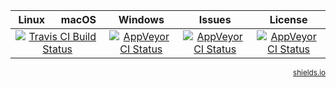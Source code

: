 
<table>
  <thead>
    <tr>
      <th>Linux</th>
      <th>macOS</th>
      <th>Windows</th>
      <th>Issues</th>
      <th>License</th>
    </tr>
  </thead>
  <tbody>
    <tr>
      <td colspan="2" align="center">
        <a target="_blank" href="https://travis-ci.org/c37-cnc/c37-controller"><img src="https://img.shields.io/travis/c37-cnc/c37-controller.svg" alt="Travis CI Build Status"></a>
      </td>
      <td align="center">
        <a target="_blank" href="https://ci.appveyor.com/project/CiroCesarMaciel/c37-controller"><img src="https://ci.appveyor.com/api/projects/status/j8qi85qn88vfhvsv?svg=true" alt="AppVeyor CI Status"></a>
      </td>
      <td align="center">
        <a target="_blank" href="https://github.com/c37-cnc/c37-controller/issues"><img src="https://img.shields.io/github/issues/c37-cnc/c37-controller.svg" alt="AppVeyor CI Status"></a>
      </td>
      <td align="center">
        <a target="_blank" href="https://raw.githubusercontent.com/c37-cnc/c37-controller/master/LICENSE"><img src="https://img.shields.io/badge/license-CC0-blue.svg" alt="AppVeyor CI Status"></a>
      </td>
    </tr>
  </tbody>
</table>


<div style="float: right">
  <sup>
    <a target="_blank" href="https://shields.io/">
      shields.io
    </a>
  </sup>
</div>


